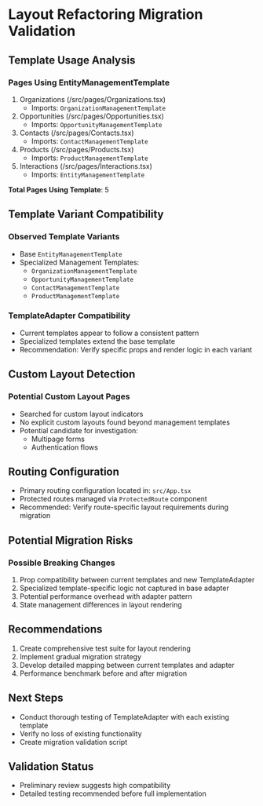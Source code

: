 # Layout Refactoring Migration Validation

## Template Usage Analysis

### Pages Using EntityManagementTemplate
1. Organizations (/src/pages/Organizations.tsx)
   - Imports: `OrganizationManagementTemplate`
2. Opportunities (/src/pages/Opportunities.tsx)
   - Imports: `OpportunityManagementTemplate`
3. Contacts (/src/pages/Contacts.tsx)
   - Imports: `ContactManagementTemplate`
4. Products (/src/pages/Products.tsx)
   - Imports: `ProductManagementTemplate`
5. Interactions (/src/pages/Interactions.tsx)
   - Imports: `EntityManagementTemplate`

**Total Pages Using Template**: 5

## Template Variant Compatibility

### Observed Template Variants
- Base `EntityManagementTemplate`
- Specialized Management Templates:
  - `OrganizationManagementTemplate`
  - `OpportunityManagementTemplate`
  - `ContactManagementTemplate`
  - `ProductManagementTemplate`

### TemplateAdapter Compatibility
- Current templates appear to follow a consistent pattern
- Specialized templates extend the base template
- Recommendation: Verify specific props and render logic in each variant

## Custom Layout Detection

### Potential Custom Layout Pages
- Searched for custom layout indicators
- No explicit custom layouts found beyond management templates
- Potential candidate for investigation:
  - Multipage forms
  - Authentication flows

## Routing Configuration
- Primary routing configuration located in: `src/App.tsx`
- Protected routes managed via `ProtectedRoute` component
- Recommended: Verify route-specific layout requirements during migration

## Potential Migration Risks

### Possible Breaking Changes
1. Prop compatibility between current templates and new TemplateAdapter
2. Specialized template-specific logic not captured in base adapter
3. Potential performance overhead with adapter pattern
4. State management differences in layout rendering

## Recommendations
1. Create comprehensive test suite for layout rendering
2. Implement gradual migration strategy
3. Develop detailed mapping between current templates and adapter
4. Performance benchmark before and after migration

## Next Steps
- Conduct thorough testing of TemplateAdapter with each existing template
- Verify no loss of existing functionality
- Create migration validation script

## Validation Status
- Preliminary review suggests high compatibility
- Detailed testing recommended before full implementation